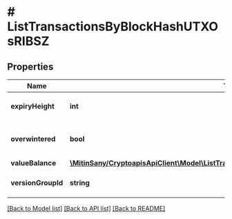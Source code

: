 # # ListTransactionsByBlockHashUTXOsRIBSZ

## Properties

Name | Type | Description | Notes
------------ | ------------- | ------------- | -------------
**expiryHeight** | **int** | Represents a block height after which the transaction will expire. |
**overwintered** | **bool** | \&quot;Overwinter\&quot; is the network upgrade for the Zcash blockchain. |
**valueBalance** | [**\MitinSany/CryptoapisApiClient\Model\ListTransactionsByBlockHashUTXOsRIBSZValueBalance**](ListTransactionsByBlockHashUTXOsRIBSZValueBalance.md) |  |
**versionGroupId** | **string** | Represents the transaction version group ID. |

[[Back to Model list]](../../README.md#models) [[Back to API list]](../../README.md#endpoints) [[Back to README]](../../README.md)
